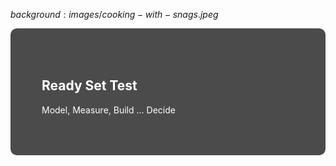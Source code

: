 $background:images/cooking-with-snags.jpeg$

<div style="border-radius: 10px;background-color: rgba(0, 0, 0, 0.7); color: #fff; padding: 50px;">

## Ready Set Test

Model, Measure, Build ... Decide
